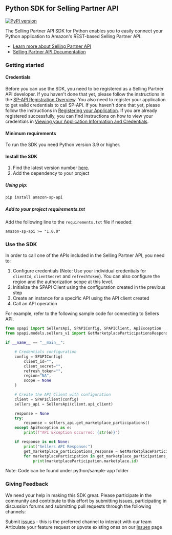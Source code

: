 ## Python SDK for Selling Partner API
[![PyPI version](https://img.shields.io/pypi/v/amazon-sp-api)](https://pypi.org/project/amazon-sp-api/)

<!-- youtube video is under creating -->
<!-- [![Video Thumbnail](docs/video-thumbnail.png)]()

*Click on the image to watch the video.* -->

The Selling Partner API SDK for Python enables you to easily connect your Python application to Amazon's REST-based Selling Partner API.

* [Learn more about Selling Partner API](https://developer.amazonservices.com/)
* [Selling Partner API Documentation](https://developer-docs.amazon.com/sp-api/)

### Getting started

#### Credentials

Before you can use the SDK, you need to be registered as a Selling Partner API developer. If you haven't done that yet, please follow the instructions in the [SP-API Registration Overview](https://developer-docs.amazon.com/sp-api/docs/sp-api-registration-overview).
You also need to register your application to get valid credentials to call SP-API. If you haven't done that yet, please follow the instructions in [Registering your Application](https://developer-docs.amazon.com/sp-api/docs/registering-your-application).
If you are already registered successfully, you can find instructions on how to view your credentials in [Viewing your Application Information and Credentials](https://developer-docs.amazon.com/sp-api/docs/viewing-your-application-information-and-credentials).

#### Minimum requirements

To run the SDK you need Python version 3.9 or higher.

#### Install the SDK

1. Find the latest version number [here](https://github.com/amzn/selling-partner-api-sdk/releases).
2. Add the dependency to your project


##### Using pip:
```bash
pip install amazon-sp-api
```

##### Add to your project requirements.txt
Add the following line to the `requirements.txt` file if needed:
```
amazon-sp-api >= "1.0.0"
```

### Use the SDK

In order to call one of the APIs included in the Selling Partner API, you need to:
1. Configure credentials (Note: Use your individual credentials for `clientId`, `clientSecret` and `refreshToken`). 
   You can also configure the region and the authorization scope at this level.
2. Initialize the SPAPI Client using the configuration created in the previous step 
3. Create an instance for a specific API using the API client created
4. Call an API operation

For example, refer to the following sample code for connecting to Sellers API.

```python
from spapi import SellersApi, SPAPIConfig, SPAPIClient, ApiException
from spapi.models.sellers_v1 import GetMarketplaceParticipationsResponse

if __name__ == "__main__":

    # Credentials configuration
    config = SPAPIConfig(
        client_id="",
        client_secret="",
        refresh_token="",
        region="NA",
        scope = None
    )

    # Create the API Client with configuration
    client = SPAPIClient(config)
    sellers_api = SellersApi(client.api_client)

    response = None
    try:
        response = sellers_api.get_marketplace_participations()
    except ApiException as e:
        print(f"API Exception occurred: {str(e)}")

    if response is not None:
        print("Sellers API Response:")
        get_marketplace_participations_response = GetMarketplaceParticipationsResponse(response.payload)
        for marketplaceParticipation in get_marketplace_participations_response.payload:
            print(marketplaceParticipation.marketplace.id)
```

Note: Code can be found under python/sample-app folder

### Giving Feedback

We need your help in making this SDK great. Please participate in the community and contribute to this effort by submitting issues, participating in discussion forums and submitting pull requests through the following channels:

Submit [issues](https://github.com/amzn/selling-partner-api-sdk/issues/new/choose) - this is the preferred channel to interact with our team
Articulate your feature request or upvote existing ones on our [Issues][sdk-issues] page

[sdk-issues]: https://github.com/amzn/selling-partner-api-sdk/issues

